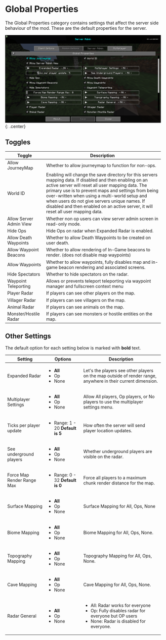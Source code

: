 # **Global Properties**

The Global Properties category contains settings that affect the server side behaviour of the mod. These are the default
properties for the server.

![Global-Properties](../../img/settings/server/global-properties.png){: .center}

## **Toggles**

| Toggle                  | Description                                                                                                                                                                                                                                                                                                                                                                                               |
|-------------------------|-----------------------------------------------------------------------------------------------------------------------------------------------------------------------------------------------------------------------------------------------------------------------------------------------------------------------------------------------------------------------------------------------------------|
| Allow JourneyMap        | Whether to allow journeymap to function for non-ops.                                                                                                                                                                                                                                                                                                                                                      |
| World ID                | Enabling will change the save directory for this servers mapping data. If disabled and then enabling on an active server will reset all user mapping data. The primary use is to prevent maps and settings from being over-written when using a multi-world setup and when users do not give servers unique names. If disabled and then enabled on an active server, it will reset all user mapping data. |
| Allow Server Admin View | Whether non op users can view server admin screen in read-only mode.                                                                                                                                                                                                                                                                                                                                      |
| Hide Ops                | Hide Ops on radar when Expanded Radar is enabled.                                                                                                                                                                                                                                                                                                                                                         |
| Allow Death Waypoints   | Whether to allow Death Waypoints to be created on user death.                                                                                                                                                                                                                                                                                                                                             |
| Allow Waypoint Beacons  | Whether to allow rendering of In-Game beacons to render. (does not disable map waypoints)                                                                                                                                                                                                                                                                                                                 |
| Allow Waypoints         | Whether to allow waypoints, fully disables map and in-game beacon rendering and associated screens.                                                                                                                                                                                                                                                                                                       |
| Hide Spectators         | Whether to hide spectators on the radar.                                                                                                                                                                                                                                                                                                                                                                  |
| Waypoint Teleporting    | Allows or prevents teleport teleporting via waypoint manager and fullscreen context menu                                                                                                                                                                                                                                                                                                                  |
| Player Radar            | If players can see other players on the map.                                                                                                                                                                                                                                                                                                                                                              |
| Villager Radar          | If players can see villagers on the map.                                                                                                                                                                                                                                                                                                                                                                  |
| Animal Radar            | If players can see animals on the map.                                                                                                                                                                                                                                                                                                                                                                    |
| Monster/Hostile Radar   | If players can see monsters or hostile entities on the map.                                                                                                                                                                                                                                                                                                                                               |

## **Other Settings**

The default option for each setting below is marked with **bold** text.

| Setting                    | Options                                           | Description                                                                                                                                              |
|----------------------------|---------------------------------------------------|----------------------------------------------------------------------------------------------------------------------------------------------------------|
| Expanded Radar             | <ul><li>**All**</li><li>Op</li><li>None</li></ul> | Let's the players see other players on the map outside of render range, anywhere in their current dimension.                                             |
| Multiplayer Settings       | <ul><li>**All**</li><li>Op</li><li>None</li></ul> | Allow All players, Op players, or No players to use the multiplayer settings menu.                                                                       |
| Ticks per player update    | <ul><li>Range: 1 - 20 **Default is 5**</li></ul>  | How often the server will send player location updates.                                                                                                  |
| See underground players    | <ul><li>**All**</li><li>Op</li><li>None</li></ul> | Whether underground players are visible on the radar.                                                                                                    |
| Force Map Render Range Max | <ul><li>Range: 0 - 32 **Default is 0**</li></ul>  | Force all players to a maximum chunk render distance for the map.                                                                                        |
| Surface Mapping            | <ul><li>**All**</li><li>Op</li><li>None</li></ul> | Surface Mapping for All, Ops, None                                                                                                                       |
| Biome Mapping              | <ul><li>**All**</li><li>Op</li><li>None</li></ul> | Biome Mapping for All, Ops, None.                                                                                                                        |
| Topography Mapping         | <ul><li>**All**</li><li>Op</li><li>None</li></ul> | Topography Mapping for All, Ops, None.                                                                                                                   |
| Cave Mapping               | <ul><li>**All**</li><li>Op</li><li>None</li></ul> | Cave Mapping for All, Ops, None.                                                                                                                         |
| Radar General              | <ul><li>**All**</li><li>Op</li><li>None</li></ul> | <ul><li>All: Radar works for everyone</li><li>Op: Fully disables radar for everyone but OP users</li><li>None: Radar is disabled for everyone.</li></ul> |
